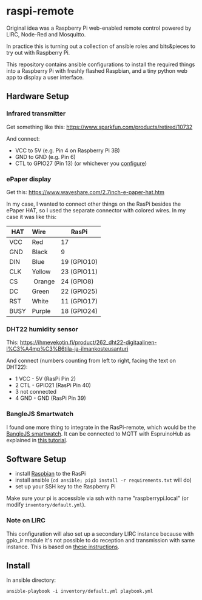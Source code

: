 # raspi-remote

Original idea was a Raspberry Pi web-enabled remote control powered by LIRC, Node-Red and Mosquitto.

In practice this is turning out a collection of ansible roles and bits&pieces to try out with Raspberry Pi.

This repository contains ansible configurations to install the required things into a
Raspberry Pi with freshly flashed Raspbian, and a tiny python web app to display
a user interface.

## Hardware Setup

### Infrared transmitter

Get something like this: https://www.sparkfun.com/products/retired/10732

And connect:
* VCC to 5V (e.g. Pin 4 on Raspberry Pi 3B)
* GND to GND (e.g. Pin 6)
* CTL to GPIO27 (Pin 13) (or whichever you [configure](https://github.com/tfager/raspi-remote/blob/master/ansible/roles/gpio-ir/tasks/main.yml#L13))

### ePaper display

Get this: https://www.waveshare.com/2.7inch-e-paper-hat.htm

In my case, I wanted to connect other things on the RasPi besides the ePaper HAT,
so I used the separate connector with colored wires. In my case it was like this:

HAT|Wire|RasPi
---|:---|---
VCC| Red |17|
GND| Black | 9 |
DIN | Blue | 19 (GPIO10)
CLK | Yellow | 23 (GPIO11)
CS  | Orange | 24 (GPIO8)
DC  | Green | 22 (GPIO25)
RST | White | 11 (GPIO17)
BUSY| Purple | 18 (GPIO24)

### DHT22 humidity sensor

This: https://ihmevekotin.fi/product/262_dht22-digitaalinen-l%C3%A4mp%C3%B6tila-ja-ilmankosteusanturi

And connect (numbers counting from left to right, facing the text on DHT22):
* 1 VCC - 5V (RasPi Pin 2)
* 2 CTL - GPIO21 (RasPi Pin 40)
* 3 not connected
* 4 GND - GND (RasPi Pin 39)

### BangleJS Smartwatch

I found one more thing to integrate in the RasPi-remote, which would be the
[BangleJS smartwatch](https://banglejs.com/). It can be connected to MQTT with
EspruinoHub as explained in [this tutorial](https://www.espruino.com/BLE+Node-RED).

## Software Setup

* install [Raspbian](https://www.raspberrypi.org/downloads/raspbian/) to the RasPi
* install ansible (`cd ansible; pip3 install -r requirements.txt` will do)
* set up your SSH key to the Raspberry Pi

Make sure your pi is accessible via ssh with name "raspberrypi.local" (or modify `inventory/default.yml`).

### Note on LIRC

This configuration will also set up a secondary LIRC instance because with gpio_ir module it's
not possible to do reception and transmission with same instance. This is based on
[these instructions](http://lirc.org/html/configuration-guide.html#appendix-9).

## Install

In ansible directory:

`ansible-playbook -i inventory/default.yml playbook.yml`

